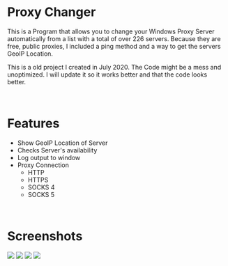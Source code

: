 # Proxy Changer
This is a Program that allows you to change your Windows Proxy Server automatically from a list with a total of over 226 servers. Because they are free, public proxies, I included a ping method and a way to get the servers GeoIP Location.

This is a old project I created in July 2020. The Code might be a mess and unoptimized. I will update it so it works better and that the code looks better. 

<br>

# Features
- Show GeoIP Location of Server
- Checks Server's availability
- Log output to window
- Proxy Connection
  - HTTP
  - HTTPS
  - SOCKS 4
  - SOCKS 5

<br>

# Screenshots

<img src="https://shy-devils.life-is-pa.in/2tca7x.png" />
<img src="https://shy-devils.life-is-pa.in/owad6l.gif" />
<img src="https://shy-devils.life-is-pa.in/9t7VDB.png" />
<img src="https://shy-devils.life-is-pa.in/GFXayg.png" />
